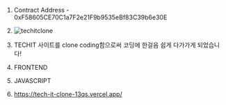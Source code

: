 1. Contract Address - 0xF58605CE70C1a7F2e21F9b9535eBf83C39b6e30E

2. ![techitclone](https://github.com/BCS-4/react_project_parkjunhyun/assets/142089298/124c9e4d-2529-4dd7-acb4-5b018d0e86df)

3. TECHIT 사이트를 clone coding함으로써 코딩에 한걸음 쉽게 다가가게 되었습니다!

4. FRONTEND

5. JAVASCRIPT

6. https://tech-it-clone-13qs.vercel.app/
